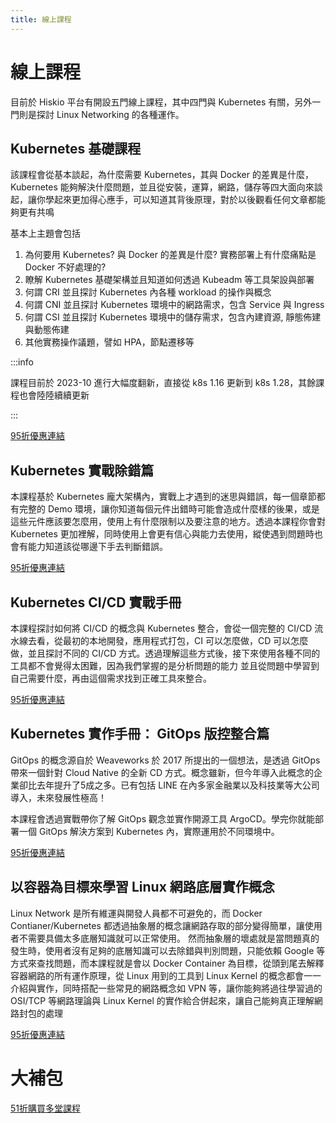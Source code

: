 ```yaml
---
title: 線上課程
---
```


# 線上課程

目前於 Hiskio 平台有開設五門線上課程，其中四門與 Kubernetes 有關，另外一門則是探討 Linux Networking 的各種運作。


## Kubernetes 基礎課程

該課程會從基本談起，為什麼需要 Kubernetes，其與 Docker 的差異是什麼，Kubernetes 能夠解決什麼問題，並且從安裝，運算，網路，儲存等四大面向來談起，讓你學起來更加得心應手，可以知道其背後原理，對於以後觀看任何文章都能夠更有共鳴

基本上主題會包括
1. 為何要用 Kubernetes? 與 Docker 的差異是什麼? 實務部署上有什麼痛點是 Docker 不好處理的?
2. 瞭解 Kubernetes 基礎架構並且知道如何透過 Kubeadm 等工具架設與部署
3. 何謂 CRI 並且探討 Kubernetes 內各種 workload 的操作與概念
4. 何謂 CNI 並且探討 Kubernetes 環境中的網路需求，包含 Service 與 Ingress
5. 何謂 CSI 並且探討 Kubernetes 環境中的儲存需求，包含內建資源, 靜態佈建與動態佈建
6. 其他實務操作議題，譬如 HPA，節點遷移等


:::info

課程目前於 2023-10 進行大幅度翻新，直接從 k8s 1.16 更新到 k8s 1.28，其餘課程也會陸陸續續更新

:::

[95折優惠連結](https://hiskio.com/courses/349/about?hi=5R7Q3NO9EP9D&amp;s=tc)

## Kubernetes 實戰除錯篇

本課程基於 Kubernetes 龐大架構內，實戰上才遇到的迷思與錯誤，每一個章節都有完整的 Demo 環境，讓你知道每個元件出錯時可能會造成什麼樣的後果，或是這些元件應該要怎麼用，使用上有什麼限制以及要注意的地方。透過本課程你會對 Kubernetes 更加裡解，同時使用上會更有信心與能力去使用，縱使遇到問題時也會有能力知道該從哪邊下手去判斷錯誤。

[95折優惠連結](https://hiskio.com/courses/440/about?hi=KYP13L183Q7W&amp;s=tc)

## Kubernetes CI/CD 實戰手冊

本課程探討如何將 CI/CD 的概念與 Kubernetes 整合，會從一個完整的 CI/CD 流水線去看，從最初的本地開發，應用程式打包，CI 可以怎麼做，CD 可以怎麼做，並且探討不同的 CI/CD 方式。透過理解這些方式後，接下來使用各種不同的工具都不會覺得太困難，因為我們掌握的是分析問題的能力 並且從問題中學習到自己需要什麼，再由這個需求找到正確工具來整合。

[95折優惠連結](https://hiskio.com/courses/385/about?hi=O41R3YVO3908&amp;s=tc)

## Kubernetes 實作手冊： GitOps 版控整合篇

GitOps 的概念源自於 Weaveworks 於 2017 所提出的一個想法，是透過 GitOps 帶來一個針對 Cloud Native 的全新 CD 方式。概念雖新，但今年導入此概念的企業卻比去年提升了5成之多。已有包括 LINE 在內多家金融業以及科技業等大公司導入，未來發展性極高！

本課程會透過實戰帶你了解 GitOps 觀念並實作開源工具 ArgoCD。學完你就能部署⼀個 GitOps 解決⽅案到 Kubernetes 內，實際運⽤於不同環境中。

[95折優惠連結](https://hiskio.com/courses/490/about?hi=KN8RERP0GWYL&amp;s=tc)

 
## 以容器為目標來學習 Linux 網路底層實作概念

Linux Network 是所有維運與開發人員都不可避免的，而 Docker Contianer/Kubernetes 都透過抽象層的概念讓網路存取的部分變得簡單，讓使用者不需要具備太多底層知識就可以正常使用。 然而抽象層的壞處就是當問題真的發生時，使用者沒有足夠的底層知識可以去除錯與判別問題，只能依賴 Google 等方式來查找問題，而本課程就是會以 Docker Container 為目標，從頭到尾去解釋容器網路的所有運作原理，從 Linux 用到的工具到 Linux Kernel 的概念都會一一介紹與實作，同時搭配一些常見的網路概念如 VPN 等，讓你能夠將過往學習過的 OSI/TCP 等網路理論與 Linux Kernel 的實作給合併起來，讓自己能夠真正理解網路封包的處理

[95折優惠連結](https://hiskio.com/courses/479/about?hi=5V4NG1VO32YW&amp;s=tc)

# 大補包

[51折購買多堂課程](https://hiskio.com/bundles/ZXwe2v9yv?s=tc)
